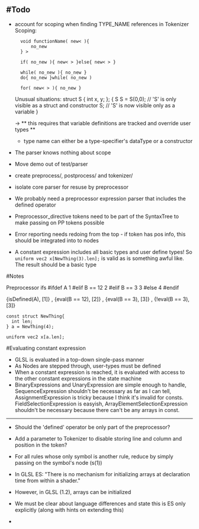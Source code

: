 #Todo
-----
- account for scoping when finding TYPE_NAME references in Tokenizer
	Scoping:

		void functionName( new< ){
			no_new
		} >

		if( no_new ){ new< > }else{ new< > }

		while( no_new ){ no_new }
		do{ no_new }while( no_new )

		for( new< > ){ no_new }


	Unusual situations:
		struct S {
			int x, y;
		};
		{
			S S = S(0,0); // 'S' is only visible as a struct and constructor
			S; // 'S' is now visible only as a variable
		}

	-> ** this requires that variable definitions are tracked and override user types **

	- type name can either be a type-specifier's dataType or a constructor

- The parser knows nothing about scope

- Move demo out of test/parser

- create preprocess/, postprocess/ and tokenizer/
- isolate core parser for resuse by preprocessor

- We probably need a preprocessor expression parser that includes the defined operator
- Preprocessor_directive tokens need to be part of the SyntaxTree to make passing on PP tokens possible
- Error reporting needs redoing from the top - if token has pos info, this should be integrated into to nodes

- A constant expression includes all basic types and user define types! So ```uniform vec2 x[NewThing(3).len];``` is valid as is something awful like. The result should be a basic type


#Notes

Preprocessor ifs
#ifdef A
1
#elif B == 12
2
#elif B == 3
3
#else
4
#endif

{isDefined(A), [1]} , {eval(B == 12), [2]} , {eval(B == 3), [3]} , {!eval(B == 3), [3]}





````
const struct NewThing{
  int len; 
} a = NewThing(4);

uniform vec2 x[a.len];
````
#Evaluating constant expression
- GLSL is evaluated in a top-down single-pass manner
- As Nodes are stepped through, user-types must be defined
- When a constant expression is reached, it is evaluated with access to the other constant expressions in the state machine
- BinaryExpressions and UnaryExpression are simple enough to handle, SequenceExpression shouldn't be necessary as far as I can tell, AssignmentExpression is tricky because I think it's invalid for consts. FieldSelectionExpression is easyish, ArrayElementSelectionExpression shouldn't be necessary because there can't be any arrays in const. 
----

- Should the 'defined' operator be only part of the preprocessor?
- Add a parameter to Tokenizer to disable storing line and column and position in the token?

- For all rules whose only symbol is another rule, reduce by simply passing on the symbol's node (s(1))

- In GLSL ES: "There is no mechanism for initializing arrays at declaration time from within a shader."
- However, in GLSL (1.2), arrays can be initialized
- We must be clear about language differences and state this is ES only explicitly (along with hints on extending this)
-